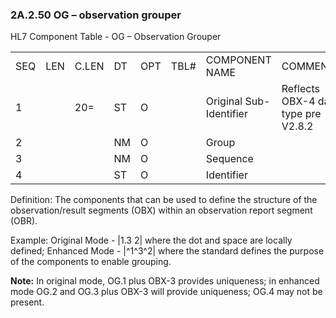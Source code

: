 ### 2A.2.50 OG – observation grouper

HL7 Component Table - OG – Observation Grouper

|     |     |     |     |     |     |     |     |     |
| --- | --- | --- | --- | --- | --- | --- | --- | --- |
| SEQ | LEN | C.LEN | DT | OPT | TBL# | COMPONENT NAME | COMMENTS | SEC.REF. |
| 1 |  | 20= | ST | O |  | Original Sub-Identifier | Reflects OBX-4 data type pre V2.8.2 | 2A.2.77 |
| 2 |  |  | NM | O |  | Group |  | 2A.2.47 |
| 3 |  |  | NM | O |  | Sequence |  | 2A.2.47 |
| 4 |  |  | ST | O |  | Identifier |  | 2A.2.77 |

Definition: The components that can be used to define the structure of the observation/result segments (OBX) within an observation report segment (OBR).

Example: Original Mode - |1.3 2| where the dot and space are locally defined; Enhanced Mode - |^1^3^2| where the standard defines the purpose of the components to enable grouping.

**Note:** In original mode, OG.1 plus OBX-3 provides uniqueness; in enhanced mode OG.2 and OG.3 plus OBX-3 will provide uniqueness; OG.4 may not be present.
